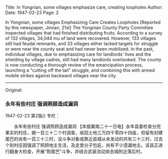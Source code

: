 Title: In Yongnian, some villages emphasize care, creating loopholes
Author:
Date: 1947-02-23
Page: 2

In Yongnian, some villages
    Emphasizing Care Creates Loopholes
    [Reported by this newspaper, Jinnan, 21st] The Yongnian County Party Committee inspected villages that had finished distributing fruits. According to a survey of 132 villages, 34,044 mu of land were recovered. However, 133 villages still had feudal remnants, and 33 villages either lacked targets for struggle or were near the county seat and had never been mobilized. In the past, individual villages, due to emphasizing care for landlords' lives and the shielding by village cadres, still had many landlords overlooked. The county is now conducting a thorough review of the emancipation process, launching a "cutting off the tail" struggle, and combining this with armed mobile strikes against backward villages near the city.



<hr /> 

Original: 


### 永年有些村庄  强调照顾造成漏洞

1947-02-23
第2版()
专栏：

　　永年有些村庄
    强调照顾造成漏洞
    【本报冀南二十一日电】永年县委检查分完果实的村庄，据一百三十二个村调查，收回土地三万四千零四十四亩，但留有封建尾巴的尚有一百三十三村，没斗争对象或靠近县城从未发动的共有三十三村，过去个别村庄因强调了照顾地主生活，及走里分子包庇，尚有不少遗漏地主。该县正进行翻身大检查，开展“割尾巴”斗争，并结合武装流动突击城附近落后村。
